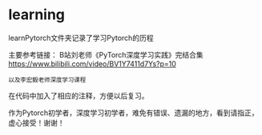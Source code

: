 # learning
learnPytorch文件夹记录了学习Pytorch的历程

主要参考链接：
  B站刘老师《PyTorch深度学习实践》完结合集 https://www.bilibili.com/video/BV1Y7411d7Ys?p=10
  
	以及李宏毅老师深度学习课程


在代码中加入了相应的注释，方便以后复习。

作为Pytorch初学者，深度学习初学者，难免有错误、遗漏的地方，看到请指正，虚心接受！谢谢！
